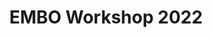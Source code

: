 ---
layout: page
title: EMBO Workshop 2022
description: "nf-core/sarek: a pipeline for germline and somatic variant calling"
importance: 3
year: 2022
category: poster
pdf: EMBO_2022_FHanssen.pdf
my_date: "September 19, 2022"
location: Cavtat, Croatia
event: "EMBO Workshop - Cancer cell signaling: Linking molecular knowledge to cancer therapy"
---